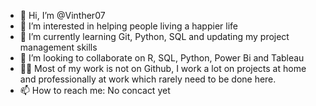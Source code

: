 - 👋 Hi, I’m @Vinther07
- 👀 I’m interested in helping people living a happier life
- 🌱 I’m currently learning Git, Python, SQL and updating my project management skills
- 💞️ I’m looking to collaborate on R, SQL, Python, Power Bi and Tableau
- 👨‍💻 Most of my work is not on Github, I work a lot on projects at home and professionally at work which rarely need to be done here.
- 📫 How to reach me: No concact yet

<!---
Vinther07/Vinther07 is a ✨ special ✨ repository because its `README.md` (this file) appears on your GitHub profile.
You can click the Preview link to take a look at your changes.
--->
